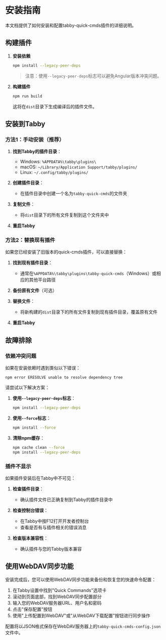 # 安装指南

本文档提供了如何安装和配置tabby-quick-cmds插件的详细说明。

## 构建插件

1. **安装依赖**

   ```bash
   npm install --legacy-peer-deps
   ```

   > 注意：使用`--legacy-peer-deps`标志可以避免Angular版本冲突问题。

2. **构建插件**

   ```bash
   npm run build
   ```

   这将在`dist`目录下生成编译后的插件文件。

## 安装到Tabby

### 方法1：手动安装（推荐）

1. **找到Tabby的插件目录**：
   - Windows: `%APPDATA%\tabby\plugins\`
   - macOS: `~/Library/Application Support/tabby/plugins/`
   - Linux: `~/.config/tabby/plugins/`

2. **创建插件目录**：
   - 在插件目录中创建一个名为`tabby-quick-cmds`的文件夹

3. **复制文件**：
   - 将`dist`目录下的所有文件复制到这个文件夹中

4. **重启Tabby**

### 方法2：替换现有插件

如果您已经安装了旧版本的quick-cmds插件，可以直接替换：

1. **找到现有插件目录**：
   - 通常在`%APPDATA%\tabby\plugins\tabby-quick-cmds`（Windows）或相应的其他平台路径

2. **备份原有文件**（可选）

3. **替换文件**：
   - 将新构建的`dist`目录下的所有文件复制到现有插件目录，覆盖原有文件

4. **重启Tabby**

## 故障排除

### 依赖冲突问题

如果在安装依赖时遇到类似以下错误：

```
npm error ERESOLVE unable to resolve dependency tree
```

请尝试以下解决方案：

1. **使用`--legacy-peer-deps`标志**：
   ```bash
   npm install --legacy-peer-deps
   ```

2. **使用`--force`标志**：
   ```bash
   npm install --force
   ```

3. **清除npm缓存**：
   ```bash
   npm cache clean --force
   npm install --legacy-peer-deps
   ```

### 插件不显示

如果插件安装后在Tabby中不可见：

1. **检查插件目录**：
   - 确认插件文件已正确复制到Tabby的插件目录中

2. **检查控制台错误**：
   - 在Tabby中按F12打开开发者控制台
   - 查看是否有与插件相关的错误消息

3. **检查版本兼容性**：
   - 确认插件与您的Tabby版本兼容

## 使用WebDAV同步功能

安装完成后，您可以使用WebDAV同步功能来备份和恢复您的快速命令配置：

1. 在Tabby设置中找到"Quick Commands"选项卡
2. 滚动到页面底部，找到WebDAV同步配置部分
3. 输入您的WebDAV服务器URL、用户名和密码
4. 点击"保存配置"按钮
5. 使用"上传配置到WebDAV"或"从WebDAV下载配置"按钮进行同步操作

配置将以JSON格式保存在WebDAV服务器上的`tabby-quick-cmds-config.json`文件中。